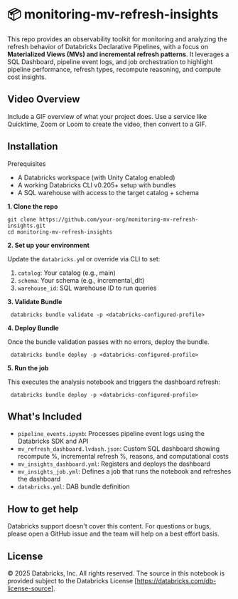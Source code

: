 # 📦 monitoring-mv-refresh-insights 


This repo provides an observability toolkit for monitoring and analyzing the refresh behavior of Databricks Declarative Pipelines, with a focus on **Materialized Views (MVs) and incremental refresh patterns**. It leverages a SQL Dashboard, pipeline event logs, and job orchestration to highlight pipeline performance, refresh types, recompute reasoning, and compute cost insights.


## Video Overview

Include a GIF overview of what your project does. Use a service like Quicktime, Zoom or Loom to create the video, then convert to a GIF.


## Installation

Prerequisites
- A Databricks workspace (with Unity Catalog enabled)
- A working Databricks CLI v0.205+ setup with bundles
- A SQL warehouse with access to the target catalog + schema

**1. Clone the repo**
```
git clone https://github.com/your-org/monitoring-mv-refresh-insights.git
cd monitoring-mv-refresh-insights
```

**2. Set up your environment**

Update the `databricks.ym`l or override via CLI to set:
1. `catalog`: Your catalog (e.g., main)
2. `schema`: Your schema (e.g., incremental_dlt)
3. `warehouse_id`: SQL warehouse ID to run queries

**3. Validate Bundle**
```
 databricks bundle validate -p <databricks-configured-profile>
```

**4. Deploy Bundle**

Once the bundle validation passes with no errors, deploy the bundle. 
```
 databricks bundle deploy -p <databricks-configured-profile>
```

**5. Run the job**

This executes the analysis notebook and triggers the dashboard refresh:

```
 databricks bundle deploy -p <databricks-configured-profile>
```

## What's Included

- `pipeline_events.ipynb`: Processes pipeline event logs using the Databricks SDK and API
- `mv_refresh_dashboard.lvdash.json`: Custom SQL dashboard showing recompute %, incremental refresh %, reasons, and computational costs
- `mv_insights_dashboard.yml`: Registers and deploys the dashboard
- `mv_insights_job.yml`: Defines a job that runs the notebook and refreshes the dashboard
- `databricks.yml`: DAB bundle definition


## How to get help

Databricks support doesn't cover this content. For questions or bugs, please open a GitHub issue and the team will help on a best effort basis.


## License

&copy; 2025 Databricks, Inc. All rights reserved. The source in this notebook is provided subject to the Databricks License [https://databricks.com/db-license-source].

